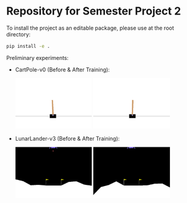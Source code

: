 # Repository for Semester Project 2
To install the project as an editable package, please use at the root directory:
```bash
pip install -e .
```
Preliminary experiments:
- CartPole-v0 (Before & After Training):
  
  <img src="results/dqn_cart_pole/dqn_cart_pole_episode_1.gif" style="width: 42%" alt="CartPole Before Training">
  <img src="results/dqn_cart_pole/dqn_cart_pole_episode_300.gif" style="width: 42%" alt="CartPole After Training">
  
- LunarLander-v3 (Before & After Training):
  
  <img src="results/dqn_lunar_lander/dqn_lunar_lander_episode_1.gif" style="width: 42%" alt="LunarLander Before Training">
  <img src="results/dqn_lunar_lander/dqn_lunar_lander_episode_500.gif" style="width: 42%" alt="LunarLander After Training">
